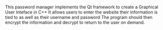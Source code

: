 This password manager implements the Qt framework to create a Graphical User Inteface in C++
It allows users to enter the website their information is tied to as well as their username and password
The program should then encrypt the information and decrypt to return to the user on demand.
